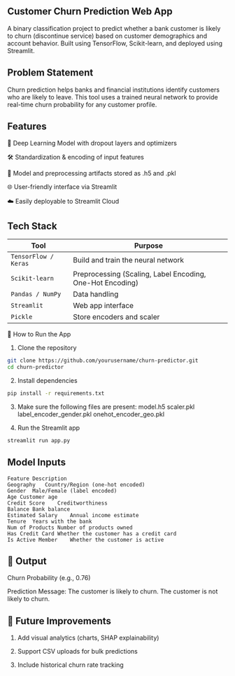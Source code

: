 ## Customer Churn Prediction Web App
A binary classification project to predict whether a bank customer is likely to churn (discontinue service) based on customer demographics and account behavior. Built using TensorFlow, Scikit-learn, and deployed using Streamlit.

## Problem Statement
Churn prediction helps banks and financial institutions identify customers who are likely to leave. This tool uses a trained neural network to provide real-time churn probability for any customer profile.

## Features
🧠 Deep Learning Model with dropout layers and optimizers

🛠 Standardization & encoding of input features

📁 Model and preprocessing artifacts stored as .h5 and .pkl

🌐 User-friendly interface via Streamlit

☁️ Easily deployable to Streamlit Cloud

## Tech Stack
| Tool                   | Purpose                                                   |
| ---------------------- | --------------------------------------------------------- |
| `TensorFlow / Keras`   | Build and train the neural network                        |
| `Scikit-learn	`        | Preprocessing (Scaling, Label Encoding, One-Hot Encoding) |
| `Pandas / NumPy`       | Data handling                                             |
| `Streamlit`            | Web app interface                                         |
| `Pickle`               | Store encoders and scaler                                 |

🚀 How to Run the App
1. Clone the repository
```bash
git clone https://github.com/yourusername/churn-predictor.git
cd churn-predictor
```
2. Install dependencies
```bash
pip install -r requirements.txt
```

3. Make sure the following files are present:
model.h5
scaler.pkl
label_encoder_gender.pkl
onehot_encoder_geo.pkl

4. Run the Streamlit app
```bash
streamlit run app.py
```

## Model Inputs
```
Feature	Description
Geography	Country/Region (one-hot encoded)
Gender	Male/Female (label encoded)
Age	Customer age
Credit Score	Creditworthiness
Balance	Bank balance
Estimated Salary	Annual income estimate
Tenure	Years with the bank
Num of Products	Number of products owned
Has Credit Card	Whether the customer has a credit card
Is Active Member	Whether the customer is active
```

## 🧠 Output
Churn Probability (e.g., 0.76)

Prediction Message:
The customer is likely to churn.
The customer is not likely to churn.

## 📌 Future Improvements
1. Add visual analytics (charts, SHAP explainability)

2. Support CSV uploads for bulk predictions

3. Include historical churn rate tracking
